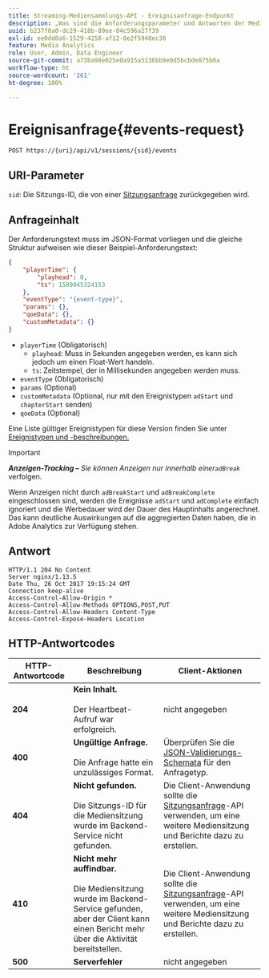 ```yaml
---
title: Streaming-Mediensammlungs-API ‐ Ereignisanfrage-Endpunkt
description: „Was sind die Anforderungsparameter und Antworten der Media Collection API-Ereignisse?“
uuid: b237f0a0-dc29-418b-89ee-04c596a27f39
exl-id: ee0dd8a6-1529-4258-af12-0e2f5948ec38
feature: Media Analytics
role: User, Admin, Data Engineer
source-git-commit: a73ba98e025e0a915a5136bb9e0d5bcbde875b0a
workflow-type: ht
source-wordcount: '261'
ht-degree: 100%

---
```


# Ereignisanfrage{#events-request}

`POST https://{uri}/api/v1/sessions/{sid}/events`

## URI-Parameter

`sid`: Die Sitzungs-ID, die von einer [Sitzungsanfrage](mc-api-sessions-req.md) zurückgegeben wird.

## Anfrageinhalt

Der Anforderungstext muss im JSON-Format vorliegen und die gleiche Struktur aufweisen wie dieser Beispiel-Anforderungstext:

```json
{ 
    "playerTime": { 
        "playhead": 0, 
        "ts": 1509045324153 
    }, 
    "eventType": "{event-type}", 
    "params": {}, 
    "qoeData": {}, 
    "customMetadata": {} 
}
```

* `playerTime` (Obligatorisch)
   * `playhead`: Muss in Sekunden angegeben werden, es kann sich jedoch um einen Float-Wert handeln.
   * `ts`: Zeitstempel, der in Millisekunden angegeben werden muss.
* `eventType` (Obligatorisch)
* `params` (Optional)
* `customMetadata` (Optional, nur mit den Ereignistypen `adStart` und `chapterStart` senden)
* `qoeData` (Optional)

Eine Liste gültiger Ereignistypen für diese Version finden Sie unter [Ereignistypen und -beschreibungen.](mc-api-event-types.md)

>[!IMPORTANT]
>
>***Anzeigen-Tracking –** Sie können Anzeigen nur innerhalb einer`adBreak`* verfolgen.
>
>Wenn Anzeigen nicht durch `adBreakStart` und `adBreakComplete` eingeschlossen sind, werden die Ereignisse `adStart` und `adComplete` einfach ignoriert und die Werbedauer wird der Dauer des Hauptinhalts angerechnet. Das kann deutliche Auswirkungen auf die aggregierten Daten haben, die in Adobe Analytics zur Verfügung stehen.

## Antwort

```text
HTTP/1.1 204 No Content 
Server nginx/1.13.5 
Date Thu, 26 Oct 2017 19:15:24 GMT 
Connection keep-alive 
Access-Control-Allow-Origin * 
Access-Control-Allow-Methods OPTIONS,POST,PUT 
Access-Control-Allow-Headers Content-Type 
Access-Control-Expose-Headers Location
```

## HTTP-Antwortcodes

| HTTP-Antwortcode | Beschreibung | Client-Aktionen |
|---|---|---|
| **204** | **Kein Inhalt.** <br/><br/>Der Heartbeat-Aufruf war erfolgreich. | nicht angegeben |
| **400** | **Ungültige Anfrage.**<br/><br/>Die Anfrage hatte ein unzulässiges Format. | Überprüfen Sie die [JSON-Validierungs-Schemata](mc-api-json-validation.md) für den Anfragetyp. |
| **404** | **Nicht gefunden.** <br/><br/>Die Sitzungs-ID für die Mediensitzung wurde im Backend-Service nicht gefunden. | Die Client-Anwendung sollte die [Sitzungsanfrage](mc-api-sessions-req.md)-API verwenden, um eine weitere Mediensitzung und Berichte dazu zu erstellen. |
| **410** | **Nicht mehr auffindbar.** <br/><br/>Die Mediensitzung wurde im Backend-Service gefunden, aber der Client kann einen Bericht mehr über die Aktivität bereitstellen. | Die Client-Anwendung sollte die [Sitzungsanfrage](mc-api-sessions-req.md)-API verwenden, um eine weitere Mediensitzung und Berichte dazu zu erstellen. |
| **500** | **Serverfehler** | nicht angegeben |

